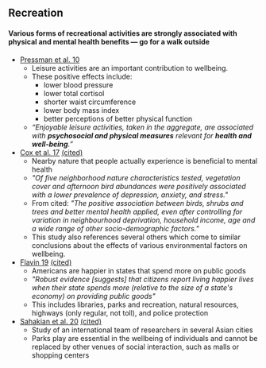 ## Recreation

#### Various forms of recreational activities are strongly associated with physical and mental health benefits — go for a walk outside

*   [Pressman et al. 10](https://www.ncbi.nlm.nih.gov/pmc/articles/PMC2863117/)
    *   Leisure activities are an important contribution to wellbeing.
    *   These positive effects include:
        *   lower blood pressure
        *   lower total cortisol
        *   shorter waist circumference
        *   lower body mass index
        *   better perceptions of better physical function
    *   _“Enjoyable leisure activities, taken in the aggregate, are associated with **psychosocial and physical measures** relevant for **health and well-being**.”_
* [Cox et al. 17](https://academic.oup.com/bioscience/article/67/2/147/2900179) [(cited)](https://www.sciencedaily.com/releases/2017/02/170225102113.htm)
   * Nearby nature that people actually experience is beneficial to mental health
   * *"Of five neighborhood nature characteristics tested, vegetation cover and afternoon bird abundances were positively associated with a lower prevalence of depression, anxiety, and stress."*
   * From cited: *"The positive association between birds, shrubs and trees and better mental health applied, even after controlling for variation in neighbourhood deprivation, household income, age and a wide range of other socio-demographic factors."*
   * This study also references several others which come to similar conclusions about the effects of various environmental factors on wellbeing.
* [Flavin 19](https://www.sciencedirect.com/science/article/abs/pii/S0049089X18302801?via%3Dihub) [(cited)](https://www.sciencedaily.com/releases/2019/01/190107075713.htm)
   * Americans are happier in states that spend more on public goods
   * *"Robust evidence [suggests] that citizens report living happier lives when their state spends more (relative to the size of a state's economy) on providing public goods"*
   * This includes libraries, parks and recreation, natural resources, highways (only regular, not toll), and police protection
* [Sahakian et al. 20](https://www.journalpublicspace.org/index.php/jps/article/view/1286) [(cited)](https://www.sciencedaily.com/releases/2020/05/200527105025.htm)
   * Study of an international team of researchers in several Asian cities
   * Parks play are essential in the wellbeing of individuals and cannot be replaced by other venues of social interaction, such as malls or shopping centers

